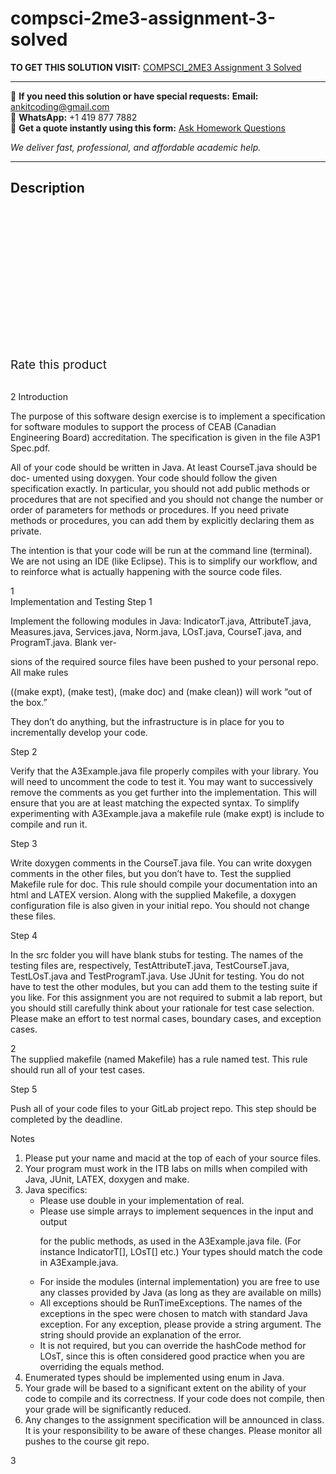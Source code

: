 # compsci-2me3-assignment-3-solved
**TO GET THIS SOLUTION VISIT:** [COMPSCI_2ME3 Assignment 3 Solved](https://www.ankitcodinghub.com/product/compsci_2me3-assignment-3-solved/)


---

📩 **If you need this solution or have special requests:** **Email:** ankitcoding@gmail.com  
📱 **WhatsApp:** +1 419 877 7882  
📄 **Get a quote instantly using this form:** [Ask Homework Questions](https://www.ankitcodinghub.com/services/ask-homework-questions/)

*We deliver fast, professional, and affordable academic help.*

---

<h2>Description</h2>



<div class="kk-star-ratings kksr-auto kksr-align-center kksr-valign-top" data-payload="{&quot;align&quot;:&quot;center&quot;,&quot;id&quot;:&quot;92613&quot;,&quot;slug&quot;:&quot;default&quot;,&quot;valign&quot;:&quot;top&quot;,&quot;ignore&quot;:&quot;&quot;,&quot;reference&quot;:&quot;auto&quot;,&quot;class&quot;:&quot;&quot;,&quot;count&quot;:&quot;0&quot;,&quot;legendonly&quot;:&quot;&quot;,&quot;readonly&quot;:&quot;&quot;,&quot;score&quot;:&quot;0&quot;,&quot;starsonly&quot;:&quot;&quot;,&quot;best&quot;:&quot;5&quot;,&quot;gap&quot;:&quot;4&quot;,&quot;greet&quot;:&quot;Rate this product&quot;,&quot;legend&quot;:&quot;0\/5 - (0 votes)&quot;,&quot;size&quot;:&quot;24&quot;,&quot;title&quot;:&quot;COMPSCI_2ME3 Assignment 3 Solved&quot;,&quot;width&quot;:&quot;0&quot;,&quot;_legend&quot;:&quot;{score}\/{best} - ({count} {votes})&quot;,&quot;font_factor&quot;:&quot;1.25&quot;}">

<div class="kksr-stars">

<div class="kksr-stars-inactive">
            <div class="kksr-star" data-star="1" style="padding-right: 4px">


<div class="kksr-icon" style="width: 24px; height: 24px;"></div>
        </div>
            <div class="kksr-star" data-star="2" style="padding-right: 4px">


<div class="kksr-icon" style="width: 24px; height: 24px;"></div>
        </div>
            <div class="kksr-star" data-star="3" style="padding-right: 4px">


<div class="kksr-icon" style="width: 24px; height: 24px;"></div>
        </div>
            <div class="kksr-star" data-star="4" style="padding-right: 4px">


<div class="kksr-icon" style="width: 24px; height: 24px;"></div>
        </div>
            <div class="kksr-star" data-star="5" style="padding-right: 4px">


<div class="kksr-icon" style="width: 24px; height: 24px;"></div>
        </div>
    </div>

<div class="kksr-stars-active" style="width: 0px;">
            <div class="kksr-star" style="padding-right: 4px">


<div class="kksr-icon" style="width: 24px; height: 24px;"></div>
        </div>
            <div class="kksr-star" style="padding-right: 4px">


<div class="kksr-icon" style="width: 24px; height: 24px;"></div>
        </div>
            <div class="kksr-star" style="padding-right: 4px">


<div class="kksr-icon" style="width: 24px; height: 24px;"></div>
        </div>
            <div class="kksr-star" style="padding-right: 4px">


<div class="kksr-icon" style="width: 24px; height: 24px;"></div>
        </div>
            <div class="kksr-star" style="padding-right: 4px">


<div class="kksr-icon" style="width: 24px; height: 24px;"></div>
        </div>
    </div>
</div>


<div class="kksr-legend" style="font-size: 19.2px;">
            <span class="kksr-muted">Rate this product</span>
    </div>
    </div>
<div class="page" title="Page 1">
<div class="layoutArea">
<div class="column">
&nbsp;

2 Introduction

The purpose of this software design exercise is to implement a specification for software modules to support the process of CEAB (Canadian Engineering Board) accreditation. The specification is given in the file A3P1 Spec.pdf.

All of your code should be written in Java. At least CourseT.java should be doc- umented using doxygen. Your code should follow the given specification exactly. In particular, you should not add public methods or procedures that are not specified and you should not change the number or order of parameters for methods or procedures. If you need private methods or procedures, you can add them by explicitly declaring them as private.

The intention is that your code will be run at the command line (terminal). We are not using an IDE (like Eclipse). This is to simplify our workflow, and to reinforce what is actually happening with the source code files.

</div>
</div>
<div class="layoutArea">
<div class="column">
1

</div>
</div>
</div>
<div class="page" title="Page 2">
<div class="layoutArea">
<div class="column">
Implementation and Testing Step 1

Implement the following modules in Java: IndicatorT.java, AttributeT.java, Measures.java, Services.java, Norm.java, LOsT.java, CourseT.java, and ProgramT.java. Blank ver-

sions of the required source files have been pushed to your personal repo. All make rules

((make expt), (make test), (make doc) and (make clean)) will work “out of the box.”

They don’t do anything, but the infrastructure is in place for you to incrementally develop your code.

Step 2

Verify that the A3Example.java file properly compiles with your library. You will need to uncomment the code to test it. You may want to successively remove the comments as you get further into the implementation. This will ensure that you are at least matching the expected syntax. To simplify experimenting with A3Example.java a makefile rule (make expt) is include to compile and run it.

Step 3

Write doxygen comments in the CourseT.java file. You can write doxygen comments in the other files, but you don’t have to. Test the supplied Makefile rule for doc. This rule should compile your documentation into an html and LATEX version. Along with the supplied Makefile, a doxygen configuration file is also given in your initial repo. You should not change these files.

Step 4

In the src folder you will have blank stubs for testing. The names of the testing files are, respectively, TestAttributeT.java, TestCourseT.java, TestLOsT.java and TestProgramT.java. Use JUnit for testing. You do not have to test the other modules, but you can add them to the testing suite if you like. For this assignment you are not required to submit a lab report, but you should still carefully think about your rationale for test case selection. Please make an effort to test normal cases, boundary cases, and exception cases.

</div>
</div>
<div class="layoutArea">
<div class="column">
2

</div>
</div>
</div>
<div class="page" title="Page 3">
<div class="layoutArea">
<div class="column">
The supplied makefile (named Makefile) has a rule named test. This rule should run all of your test cases.

Step 5

Push all of your code files to your GitLab project repo. This step should be completed by the deadline.

Notes

<ol>
<li>Please put your name and macid at the top of each of your source files.</li>
<li>Your program must work in the ITB labs on mills when compiled with Java, JUnit,
LATEX, doxygen and make.
</li>
<li>Java specifics:
<ul>
<li>Please use double in your implementation of real.</li>
<li>Please use simple arrays to implement sequences in the input and output

for the public methods, as used in the A3Example.java file. (For instance IndicatorT[], LOsT[] etc.) Your types should match the code in A3Example.java.</li>
<li>For inside the modules (internal implementation) you are free to use any classes provided by Java (as long as they are available on mills)</li>
<li>All exceptions should be RunTimeExceptions. The names of the exceptions in the spec were chosen to match with standard Java exception. For any exception, please provide a string argument. The string should provide an explanation of the error.</li>
<li>It is not required, but you can override the hashCode method for LOsT, since this is often considered good practice when you are overriding the equals method.</li>
</ul>
</li>
<li>Enumerated types should be implemented using enum in Java.</li>
<li>Your grade will be based to a significant extent on the ability of your code to compile and its correctness. If your code does not compile, then your grade will be significantly reduced.</li>
<li>Any changes to the assignment specification will be announced in class. It is your responsibility to be aware of these changes. Please monitor all pushes to the course git repo.</li>
</ol>
</div>
</div>
<div class="layoutArea">
<div class="column">
3

</div>
</div>
</div>
